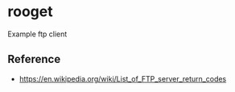 # rooget

Example ftp client

## Reference

- https://en.wikipedia.org/wiki/List_of_FTP_server_return_codes
